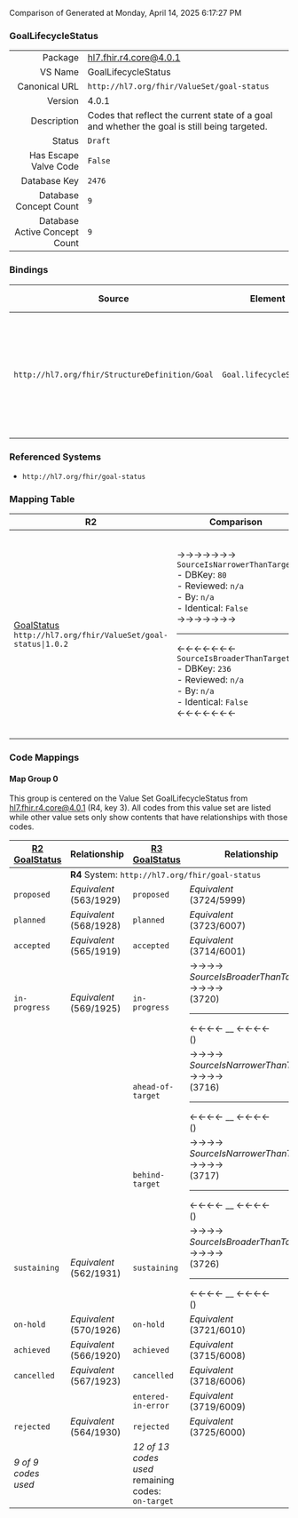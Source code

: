 Comparison of 
Generated at Monday, April 14, 2025 6:17:27 PM

### GoalLifecycleStatus

|      |     |
| ---: | --- |
| Package | hl7.fhir.r4.core@4.0.1 |
| VS Name | GoalLifecycleStatus |
| Canonical URL | `http://hl7.org/fhir/ValueSet/goal-status` |
| Version | 4.0.1 |
| Description | Codes that reflect the current state of a goal and whether the goal is still being targeted. |
| Status | `Draft` |
| Has Escape Valve Code | `False` |
| Database Key | `2476` |
| Database Concept Count | `9` |
| Database Active Concept Count | `9` |
### Bindings

| Source | Element | Binding | Strength | Element Short |
| ------ | ------- | ------- | -------- | ------------- |
| `http://hl7.org/fhir/StructureDefinition/Goal` | `Goal.lifecycleStatus` | `http://hl7.org/fhir/ValueSet/goal-status\|4.0.1` | `Required` | proposed \| planned \| accepted \| active \| on-hold \| completed \| cancelled \| entered-in-error \| rejected |

### Referenced Systems

* `http://hl7.org/fhir/goal-status`
### Mapping Table

| R2 | Comparison | R3 | Comparison | R4 | Comparison | R4B | Comparison | R5
| --- | --- | --- | --- | --- | --- | --- | --- | ---
| [GoalStatus](/docs/R2/ValueSets/GoalStatus.md)<br/> `http://hl7.org/fhir/ValueSet/goal-status\|1.0.2` | →→→→→→→<br/>`SourceIsNarrowerThanTarget`<br/>- DBKey: `80`<br/>- Reviewed: `n/a`<br/>- By: `n/a`<br/>- Identical: `False`<br/>→→→→→→→<hr/>←←←←←←←<br/>`SourceIsBroaderThanTarget`<br/>- DBKey: `236`<br/>- Reviewed: `n/a`<br/>- By: `n/a`<br/>- Identical: `False`<br/>←←←←←←←| [GoalStatus](/docs/R3/ValueSets/GoalStatus.md)<br/> `http://hl7.org/fhir/ValueSet/goal-status\|3.0.2` | →→→→→→→<br/>`RelatedTo`<br/>- DBKey: `420`<br/>- Reviewed: `n/a`<br/>- By: `n/a`<br/>- Identical: `False`<br/>→→→→→→→<hr/>←←←←←←←<br/>`SourceIsBroaderThanTarget`<br/>- DBKey: `642`<br/>- Reviewed: `n/a`<br/>- By: `n/a`<br/>- Identical: `False`<br/>←←←←←←←| [GoalLifecycleStatus](/docs/R4/ValueSets/GoalLifecycleStatus.md)<br/> `http://hl7.org/fhir/ValueSet/goal-status\|4.0.1` | →→→→→→→<br/>`Equivalent`<br/>- DBKey: `1517`<br/>- Reviewed: `n/a`<br/>- By: `n/a`<br/>- Identical: `False`<br/>→→→→→→→<hr/>←←←←←←←<br/>`Equivalent`<br/>- DBKey: `1518`<br/>- Reviewed: `n/a`<br/>- By: `n/a`<br/>- Identical: `False`<br/>←←←←←←←| [GoalLifecycleStatus](/docs/R4B/ValueSets/GoalLifecycleStatus.md)<br/> `http://hl7.org/fhir/ValueSet/goal-status\|4.3.0` | →→→→→→→<br/>`Equivalent`<br/>- DBKey: `893`<br/>- Reviewed: `n/a`<br/>- By: `n/a`<br/>- Identical: `True`<br/>→→→→→→→<hr/>←←←←←←←<br/>`Equivalent`<br/>- DBKey: `1154`<br/>- Reviewed: `n/a`<br/>- By: `n/a`<br/>- Identical: `True`<br/>←←←←←←←| [GoalLifecycleStatus](/docs/R5/ValueSets/GoalLifecycleStatus.md)<br/> `http://hl7.org/fhir/ValueSet/goal-status\|5.0.0` 

### Code Mappings


#### Map Group 0

This group is centered on the Value Set GoalLifecycleStatus from hl7.fhir.r4.core@4.0.1 (R4, key 3).
All codes from this value set are listed while other value sets only show contents that have relationships with those codes.

| [R2 GoalStatus](/docs/R2/ValueSets/GoalStatus.md)| Relationship | [R3 GoalStatus](/docs/R3/ValueSets/GoalStatus.md)| Relationship | R4 GoalLifecycleStatus| Relationship | [R4B GoalLifecycleStatus](/docs/R4B/ValueSets/GoalLifecycleStatus.md)| Relationship | [R5 GoalLifecycleStatus](/docs/R5/ValueSets/GoalLifecycleStatus.md)
| --- | --- | --- | --- | --- | --- | --- | --- | ---
| <td colspan="8">**R4** System: `http://hl7.org/fhir/goal-status`
| `proposed`| _Equivalent_ <br/>(563/1929)| `proposed`| _Equivalent_ <br/>(3724/5999)| **`proposed`**| _Equivalent_ <br/>(16062/16063)| `proposed`| _Equivalent_ <br/>(8299/10604)| `proposed`
| `planned`| _Equivalent_ <br/>(568/1928)| `planned`| _Equivalent_ <br/>(3723/6007)| **`planned`**| _Equivalent_ <br/>(16064/16065)| `planned`| _Equivalent_ <br/>(8304/10609)| `planned`
| `accepted`| _Equivalent_ <br/>(565/1919)| `accepted`| _Equivalent_ <br/>(3714/6001)| **`accepted`**| _Equivalent_ <br/>(16066/16067)| `accepted`| _Equivalent_ <br/>(8301/10606)| `accepted`
| `in-progress`| _Equivalent_ <br/>(569/1925)| `in-progress`| →→→→ _SourceIsBroaderThanTarget_ →→→→ <br/>(3720)<hr/>←←←← __ ←←←← <br/>() | **`active`**| _Equivalent_ <br/>(16068/16069)| `active`| _Equivalent_ <br/>(8302/10607)| `active`
| | | `ahead-of-target`| →→→→ _SourceIsNarrowerThanTarget_ →→→→ <br/>(3716)<hr/>←←←← __ ←←←← <br/>() | **`active`**| _Equivalent_ <br/>(16068/16069)| `active`| _Equivalent_ <br/>(8302/10607)| `active`
| | | `behind-target`| →→→→ _SourceIsNarrowerThanTarget_ →→→→ <br/>(3717)<hr/>←←←← __ ←←←← <br/>() | **`active`**| _Equivalent_ <br/>(16068/16069)| `active`| _Equivalent_ <br/>(8302/10607)| `active`
| `sustaining`| _Equivalent_ <br/>(562/1931)| `sustaining`| →→→→ _SourceIsBroaderThanTarget_ →→→→ <br/>(3726)<hr/>←←←← __ ←←←← <br/>() | **`active`**| _Equivalent_ <br/>(16068/16069)| `active`| _Equivalent_ <br/>(8302/10607)| `active`
| `on-hold`| _Equivalent_ <br/>(570/1926)| `on-hold`| _Equivalent_ <br/>(3721/6010)| **`on-hold`**| _Equivalent_ <br/>(16070/16071)| `on-hold`| _Equivalent_ <br/>(8307/10612)| `on-hold`
| `achieved`| _Equivalent_ <br/>(566/1920)| `achieved`| _Equivalent_ <br/>(3715/6008)| **`completed`**| _Equivalent_ <br/>(16072/16073)| `completed`| _Equivalent_ <br/>(8305/10610)| `completed`
| `cancelled`| _Equivalent_ <br/>(567/1923)| `cancelled`| _Equivalent_ <br/>(3718/6006)| **`cancelled`**| _Equivalent_ <br/>(16074/16075)| `cancelled`| _Equivalent_ <br/>(8303/10608)| `cancelled`
| | | `entered-in-error`| _Equivalent_ <br/>(3719/6009)| **`entered-in-error`**| _Equivalent_ <br/>(16076/16077)| `entered-in-error`| _Equivalent_ <br/>(8306/10611)| `entered-in-error`
| `rejected`| _Equivalent_ <br/>(564/1930)| `rejected`| _Equivalent_ <br/>(3725/6000)| **`rejected`**| _Equivalent_ <br/>(16078/16079)| `rejected`| _Equivalent_ <br/>(8300/10605)| `rejected`
| *9 of 9 codes used* | | *12 of 13 codes used* <br/>remaining codes:<br/>`on-target`| | *9 of 9 codes used* | | *9 of 9 codes used* | | *9 of 9 codes used* 


